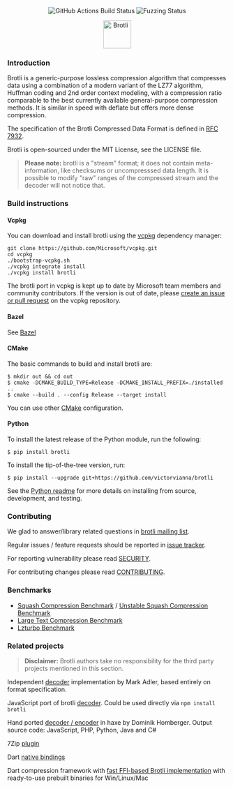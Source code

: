 <p align="center">
  <img src="https://github.com/victorvianna/brotli/actions/workflows/build_test.yml/badge.svg" alt="GitHub Actions Build Status" href="https://github.com/victorvianna/brotli/actions?query=branch%3Amaster">
  <img src="https://oss-fuzz-build-logs.storage.googleapis.com/badges/brotli.svg" alt="Fuzzing Status" href="https://oss-fuzz-build-logs.storage.googleapis.com/index.html#brotli">
</p>
<p align="center"><img src="https://brotli.org/brotli.svg" alt="Brotli" width="64"></p>

### Introduction

Brotli is a generic-purpose lossless compression algorithm that compresses data
using a combination of a modern variant of the LZ77 algorithm, Huffman coding
and 2nd order context modeling, with a compression ratio comparable to the best
currently available general-purpose compression methods. It is similar in speed
with deflate but offers more dense compression.

The specification of the Brotli Compressed Data Format is defined in [RFC 7932](https://tools.ietf.org/html/rfc7932).

Brotli is open-sourced under the MIT License, see the LICENSE file.

> **Please note:** brotli is a "stream" format; it does not contain
> meta-information, like checksums or uncompresssed data length. It is possible
> to modify "raw" ranges of the compressed stream and the decoder will not
> notice that.

### Build instructions

#### Vcpkg

You can download and install brotli using the [vcpkg](https://github.com/Microsoft/vcpkg/) dependency manager:

    git clone https://github.com/Microsoft/vcpkg.git
    cd vcpkg
    ./bootstrap-vcpkg.sh
    ./vcpkg integrate install
    ./vcpkg install brotli

The brotli port in vcpkg is kept up to date by Microsoft team members and community contributors. If the version is out of date, please [create an issue or pull request](https://github.com/Microsoft/vcpkg) on the vcpkg repository.

#### Bazel

See [Bazel](http://www.bazel.build/)

#### CMake

The basic commands to build and install brotli are:

    $ mkdir out && cd out
    $ cmake -DCMAKE_BUILD_TYPE=Release -DCMAKE_INSTALL_PREFIX=./installed ..
    $ cmake --build . --config Release --target install

You can use other [CMake](https://cmake.org/) configuration.

#### Python

To install the latest release of the Python module, run the following:

    $ pip install brotli

To install the tip-of-the-tree version, run:

    $ pip install --upgrade git+https://github.com/victorvianna/brotli

See the [Python readme](python/README.md) for more details on installing
from source, development, and testing.

### Contributing

We glad to answer/library related questions in
[brotli mailing list](https://groups.google.com/forum/#!forum/brotli).

Regular issues / feature requests should be reported in
[issue tracker](https://github.com/victorvianna/brotli/issues).

For reporting vulnerability please read [SECURITY](SECURITY.md).

For contributing changes please read [CONTRIBUTING](CONTRIBUTING.md).

### Benchmarks
* [Squash Compression Benchmark](https://quixdb.github.io/squash-benchmark/) / [Unstable Squash Compression Benchmark](https://quixdb.github.io/squash-benchmark/unstable/)
* [Large Text Compression Benchmark](http://mattmahoney.net/dc/text.html)
* [Lzturbo Benchmark](https://sites.google.com/site/powturbo/home/benchmark)

### Related projects
> **Disclaimer:** Brotli authors take no responsibility for the third party projects mentioned in this section.

Independent [decoder](https://github.com/madler/brotli) implementation by Mark Adler, based entirely on format specification.

JavaScript port of brotli [decoder](https://github.com/devongovett/brotli.js). Could be used directly via `npm install brotli`

Hand ported [decoder / encoder](https://github.com/dominikhlbg/BrotliHaxe) in haxe by Dominik Homberger. Output source code: JavaScript, PHP, Python, Java and C#

7Zip [plugin](https://github.com/mcmilk/7-Zip-Zstd)

Dart [native bindings](https://github.com/thosakwe/brotli)

Dart compression framework with [fast FFI-based Brotli implementation](https://pub.dev/documentation/es_compression/latest/brotli/brotli-library.html) with ready-to-use prebuilt binaries for Win/Linux/Mac
